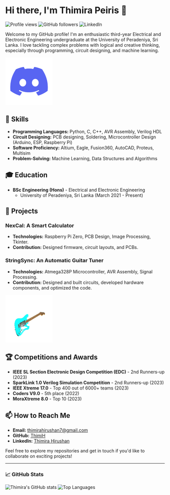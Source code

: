 # Hi there, I'm Thimira Peiris 👋

![Profile views](https://gpvc.arturio.dev/ThimiH)
![GitHub followers](https://img.shields.io/github/followers/ThimiH?label=Follow&style=social)
![LinkedIn](https://img.shields.io/badge/-LinkedIn-blue?style=flat&logo=Linkedin&logoColor=white&link=https://www.linkedin.com/in/thimirah/)

Welcome to my GitHub profile! I'm an enthusiastic third-year Electrical and Electronic Engineering undergraduate at the University of Peradeniya, Sri Lanka. I love tackling complex problems with logical and creative thinking, especially through programming, circuit designing, and machine learning.

<img src="235294015-47144047-25ab-417c-af1b-6746820a20ff.gif" height="150" width="150">

## 🔧 Skills
- **Programming Languages:** Python, C, C++, AVR Assembly, Verilog HDL
- **Circuit Designing:** PCB designing, Soldering, Microcontroller Design (Arduino, ESP, Raspberry Pi)
- **Software Proficiency:** Altium, Eagle, Fusion360, AutoCAD, Proteus, Multisim
- **Problem-Solving:** Machine Learning, Data Structures and Algorithms

## 🎓 Education
- **BSc Engineering (Hons)** - Electrical and Electronic Engineering
  - University of Peradeniya, Sri Lanka (March 2021 - Present)

## 🚀 Projects
### NexCal: A Smart Calculator
- **Technologies:** Raspberry Pi Zero, PCB Design, Image Processing, Tkinter.
- **Contribution:** Designed firmware, circuit layouts, and PCBs.

### StringSync: An Automatic Guitar Tuner
- **Technologies:** Atmega328P Microcontroller, AVR Assembly, Signal Processing.
- **Contribution:** Designed and built circuits, developed hardware components, and optimized the code.

<img src="addison-moyer-guitarlooped-50.gif" height="150" width="150">

## 🏆 Competitions and Awards
- **IEEE SL Section Electronic Design Competition (EDC)** - 2nd Runners-up (2023)
- **SparkLink 1.0 Verilog Simulation Competition** - 2nd Runners-up (2023)
- **IEEE Xtreme 17.0** - Top 400 out of 6000+ teams (2023)
- **Coders V9.0** - 5th place (2022)
- **MoraXtreme 8.0** - Top 10 (2023)

## 📫 How to Reach Me
- **Email:** [thimirahirushan7@gmail.com](mailto:thimirahirushan7@gmail.com)
- **GitHub:** [ThimiH](https://github.com/ThimiH)
- **LinkedIn:** [Thimira Hirushan](https://www.linkedin.com/in/thimirah/)

Feel free to explore my repositories and get in touch if you'd like to collaborate on exciting projects!

---

### 📈 GitHub Stats
![Thimira's GitHub stats](https://github-readme-stats.vercel.app/api?username=ThimiH&show_icons=true&theme=radical)
![Top Languages](https://github-readme-stats.vercel.app/api/top-langs/?username=ThimiH&layout=compact&theme=radical)


<!--
**ThimiH/ThimiH** is a ✨ _special_ ✨ repository because its `README.md` (this file) appears on your GitHub profile.

Here are some ideas to get you started:

- 🔭 I’m currently working on ...
- 🌱 I’m currently learning ...
- 👯 I’m looking to collaborate on ...
- 🤔 I’m looking for help with ...
- 💬 Ask me about ...
- 📫 How to reach me: ...
- 😄 Pronouns: ...
- ⚡ Fun fact: ...
-->
